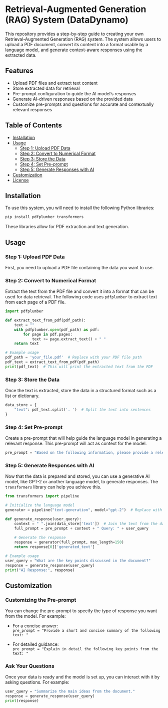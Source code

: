 

# Retrieval-Augmented Generation (RAG) System (DataDynamo)

This repository provides a step-by-step guide to creating your own Retrieval-Augmented Generation (RAG) system. The system allows users to upload a PDF document, convert its content into a format usable by a language model, and generate context-aware responses using the extracted data.

## Features
- Upload PDF files and extract text content
- Store extracted data for retrieval
- Pre-prompt configuration to guide the AI model’s responses
- Generate AI-driven responses based on the provided data
- Customize pre-prompts and questions for accurate and contextually relevant responses

## Table of Contents
- [Installation](#installation)
- [Usage](#usage)
  - [Step 1: Upload PDF Data](#step-1-upload-pdf-data)
  - [Step 2: Convert to Numerical Format](#step-2-convert-to-numerical-format)
  - [Step 3: Store the Data](#step-3-store-the-data)
  - [Step 4: Set Pre-prompt](#step-4-set-pre-prompt)
  - [Step 5: Generate Responses with AI](#step-5-generate-responses-with-ai)
- [Customization](#customization)
- [License](#license)

## Installation

To use this system, you will need to install the following Python libraries:

```bash
pip install pdfplumber transformers
```

These libraries allow for PDF extraction and text generation.

## Usage

### Step 1: Upload PDF Data
First, you need to upload a PDF file containing the data you want to use.

### Step 2: Convert to Numerical Format
Extract the text from the PDF file and convert it into a format that can be used for data retrieval. The following code uses `pdfplumber` to extract text from each page of a PDF file.

```python
import pdfplumber

def extract_text_from_pdf(pdf_path):
    text = ""
    with pdfplumber.open(pdf_path) as pdf:
        for page in pdf.pages:
            text += page.extract_text() + " "
    return text

# Example usage
pdf_path = 'your_file.pdf'  # Replace with your PDF file path
pdf_text = extract_text_from_pdf(pdf_path)
print(pdf_text)  # This will print the extracted text from the PDF
```

### Step 3: Store the Data
Once the text is extracted, store the data in a structured format such as a list or dictionary.

```python
data_store = {
    "text": pdf_text.split('. ')  # Split the text into sentences
}
```

### Step 4: Set Pre-prompt
Create a pre-prompt that will help guide the language model in generating a relevant response. This pre-prompt will act as context for the model.

```python
pre_prompt = "Based on the following information, please provide a relevant answer: "
```

### Step 5: Generate Responses with AI
Now that the data is prepared and stored, you can use a generative AI model, like GPT-2 or another language model, to generate responses. The `transformers` library can help you achieve this.

```python
from transformers import pipeline

# Initialize the language model
generator = pipeline("text-generation", model="gpt-2")  # Replace with the model of your choice

def generate_response(user_query):
    context = " ".join(data_store['text'])  # Join the text from the data store
    full_prompt = pre_prompt + context + " Query: " + user_query
    
    # Generate the response
    response = generator(full_prompt, max_length=150)
    return response[0]['generated_text']

# Example usage
user_query = "What are the key points discussed in the document?"
response = generate_response(user_query)
print("AI Response:", response)
```

## Customization

### Customizing the Pre-prompt
You can change the pre-prompt to specify the type of response you want from the model. For example:

- For a concise answer:  
  `pre_prompt = "Provide a short and concise summary of the following text: "`
  
- For detailed guidance:  
  `pre_prompt = "Explain in detail the following key points from the text: "`

### Ask Your Questions
Once your data is ready and the model is set up, you can interact with it by asking questions. For example:

```python
user_query = "Summarize the main ideas from the document."
response = generate_response(user_query)
print(response)
```
